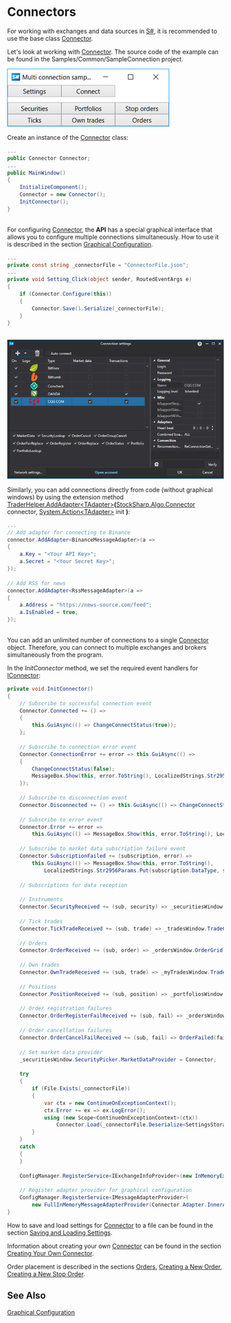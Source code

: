 # Connectors

For working with exchanges and data sources in [S#](../api.md), it is recommended to use the base class [Connector](xref:StockSharp.Algo.Connector).

Let's look at working with [Connector](xref:StockSharp.Algo.Connector). The source code of the example can be found in the Samples/Common/SampleConnection project.

![multiconnection main](../../images/multiconnection_main.png)

Create an instance of the [Connector](xref:StockSharp.Algo.Connector) class:

```cs
...
public Connector Connector;
...
public MainWindow()
{
    InitializeComponent();
    Connector = new Connector();
    InitConnector();
}
		
```

For configuring [Connector](xref:StockSharp.Algo.Connector), the **API** has a special graphical interface that allows you to configure multiple connections simultaneously. How to use it is described in the section [Graphical Configuration](connectors/graphical_configuration.md).

```cs
...
private const string _connectorFile = "ConnectorFile.json";
...
private void Setting_Click(object sender, RoutedEventArgs e)
{
    if (Connector.Configure(this))
    {
        Connector.Save().Serialize(_connectorFile);
    }
}
	  				
```

![API GUI ConnectorWindow](../../images/api_gui_connectorwindow.png)

Similarly, you can add connections directly from code (without graphical windows) by using the extension method [TraderHelper.AddAdapter\<TAdapter\>](xref:StockSharp.Algo.TraderHelper.AddAdapter``1(StockSharp.Algo.Connector,System.Action{``0}))**(**[StockSharp.Algo.Connector](xref:StockSharp.Algo.Connector) connector, [System.Action\<TAdapter\>](xref:System.Action`1) init **)**:

```cs
...
// Add adapter for connecting to Binance
connector.AddAdapter<BinanceMessageAdapter>(a => 
{
    a.Key = "<Your API Key>";
    a.Secret = "<Your Secret Key>";
});

// Add RSS for news
connector.AddAdapter<RssMessageAdapter>(a => 
{
    a.Address = "https://news-source.com/feed";
    a.IsEnabled = true;
});
	  				
```

You can add an unlimited number of connections to a single [Connector](xref:StockSharp.Algo.Connector) object. Therefore, you can connect to multiple exchanges and brokers simultaneously from the program.

In the *InitConnector* method, we set the required event handlers for [IConnector](xref:StockSharp.BusinessEntities.IConnector):

```cs
private void InitConnector()
{
    // Subscribe to successful connection event
    Connector.Connected += () =>
    {
        this.GuiAsync(() => ChangeConnectStatus(true));
    };
    
    // Subscribe to connection error event
    Connector.ConnectionError += error => this.GuiAsync(() =>
    {
        ChangeConnectStatus(false);
        MessageBox.Show(this, error.ToString(), LocalizedStrings.Str2959);
    });
    
    // Subscribe to disconnection event
    Connector.Disconnected += () => this.GuiAsync(() => ChangeConnectStatus(false));
    
    // Subscribe to error event
    Connector.Error += error =>
        this.GuiAsync(() => MessageBox.Show(this, error.ToString(), LocalizedStrings.Str2955));
    
    // Subscribe to market data subscription failure event
    Connector.SubscriptionFailed += (subscription, error) =>
        this.GuiAsync(() => MessageBox.Show(this, error.ToString(), 
            LocalizedStrings.Str2956Params.Put(subscription.DataType, subscription.SecurityId)));
    
    // Subscriptions for data reception
    
    // Instruments
    Connector.SecurityReceived += (sub, security) => _securitiesWindow.SecurityPicker.Securities.Add(security);
    
    // Tick trades
    Connector.TickTradeReceived += (sub, trade) => _tradesWindow.TradeGrid.Trades.TryAdd(trade);
    
    // Orders
    Connector.OrderReceived += (sub, order) => _ordersWindow.OrderGrid.Orders.TryAdd(order);
    
    // Own trades
    Connector.OwnTradeReceived += (sub, trade) => _myTradesWindow.TradeGrid.Trades.TryAdd(trade);
    
    // Positions
    Connector.PositionReceived += (sub, position) => _portfoliosWindow.PortfolioGrid.Positions.TryAdd(position);

    // Order registration failures
    Connector.OrderRegisterFailReceived += (sub, fail) => _ordersWindow.OrderGrid.AddRegistrationFail(fail);
    
    // Order cancellation failures
    Connector.OrderCancelFailReceived += (sub, fail) => OrderFailed(fail);
    
    // Set market data provider
    _securitiesWindow.SecurityPicker.MarketDataProvider = Connector;
    
    try
    {
        if (File.Exists(_connectorFile))
        {
            var ctx = new ContinueOnExceptionContext();
            ctx.Error += ex => ex.LogError();
            using (new Scope<ContinueOnExceptionContext>(ctx))
                Connector.Load(_connectorFile.Deserialize<SettingsStorage>());
        }
    }
    catch
    {
    }
    
    ConfigManager.RegisterService<IExchangeInfoProvider>(new InMemoryExchangeInfoProvider());
    
    // Register adapter provider for graphical configuration
    ConfigManager.RegisterService<IMessageAdapterProvider>(
        new FullInMemoryMessageAdapterProvider(Connector.Adapter.InnerAdapters));
}
```

How to save and load settings for [Connector](xref:StockSharp.Algo.Connector) to a file can be found in the section [Saving and Loading Settings](connectors/save_and_load_settings.md).

Information about creating your own [Connector](xref:StockSharp.Algo.Connector) can be found in the section [Creating Your Own Connector](connectors/creating_own_connector.md).

Order placement is described in the sections [Orders](orders_management.md), [Creating a New Order](orders_management/create_new_order.md), [Creating a New Stop Order](orders_management/create_new_stop_order.md).

## See Also

[Graphical Configuration](connectors/graphical_configuration.md)